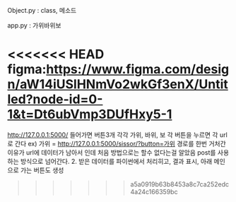 Object.py : class, 메소드

app.py : 가위바위보

<<<<<<< HEAD
figma:https://www.figma.com/design/aW14iUSlHNmVo2wkGf3enX/Untitled?node-id=0-1&t=Dt6ubVmp3DUfHxy5-1
=======
http://127.0.0.1:5000/ 들어가면 버튼3개 각각 가위, 바위, 보 각 버튼을 누르면 각 url로 간다 ex) 가위 = http://127.0.0.1:5000/sissor/?button=가위
경로를 한번 거처간 이유가 url에 데이터가 남아서 인데 처음 방법으로는 할수 없다는걸 알았음 post를 사용하는 방식으로 넘어간다. 2. 받은 데이터를 파이썬에서 처리히고, 결과 표시, 아래 메인으로 가는 버튼도 생성
>>>>>>> a5a0919b63b8453a8c7ca252edc4a24c166359bc
